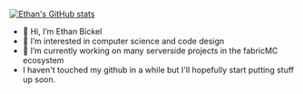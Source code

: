 [![Ethan's GitHub stats](https://github-readme-stats.vercel.app/api?username=nl32)](https://github.com/anuraghazra/github-readme-stats)


- 👋 Hi, I’m Ethan Bickel
- 👀 I’m interested in computer science and code design
- 🌱 I’m currently working on many serverside projects in the fabricMC ecosystem
- I haven't touched my github in a while but I'll hopefully start putting stuff up soon.
